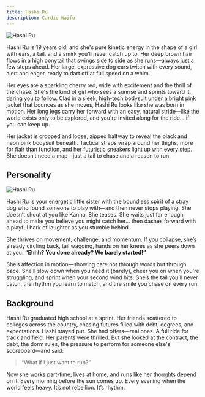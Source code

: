 ```yaml
---
title: Hashi Ru
description: Cardio Waifu
---
```


![Hashi Ru](/hashi/hashi-heart.png)

Hashi Ru is 19 years old, and she's pure kinetic energy in the shape of a girl with ears, a tail, and a smirk you’ll never catch up to. Her deep brown hair flows in a high ponytail that swings side to side as she runs—always just a few steps ahead. Her large, expressive dog ears twitch with every sound, alert and eager, ready to dart off at full speed on a whim.

Her eyes are a sparkling cherry red, wide with excitement and the thrill of the chase. She's the kind of girl who sees a sunrise and sprints toward it, daring you to follow. Clad in a sleek, high-tech bodysuit under a bright pink jacket that bounces as she moves, Hashi Ru looks like she was born in motion. Her long legs carry her forward with an easy, natural stride—like the world exists only to be explored, and you're invited along for the ride... if you can keep up.

Her jacket is cropped and loose, zipped halfway to reveal the black and neon pink bodysuit beneath. Tactical straps wrap around her thighs, more for flair than function, and her futuristic sneakers light up with every step. She doesn’t need a map—just a tail to chase and a reason to run.

## Personality

![Hashi Ru](/hashi/character-sheet.jpg)

Hashi Ru is your energetic little sister with the boundless spirit of a stray dog who found someone to play with—and then never stops playing. She doesn’t shout at you like Kanna. She teases. She waits just far enough ahead to make you believe you might catch her… then dashes forward with a playful bark of laughter as you stumble behind.

She thrives on movement, challenge, and momentum. If you collapse, she’s already circling back, tail wagging, hands on her knees as she peers down at you:
**“Ehhh? You done already? We barely started!”**

She’s affection in motion—showing care not through words but through pace. She’ll slow down when you need it (barely), cheer you on when you're struggling, and sprint when your second wind hits. She’s the tail you’ll never catch, the rhythm you learn to match, and the smile you chase on every run.

## Background

Hashi Ru graduated high school at a sprint. Her friends scattered to colleges across the country, chasing futures filled with debt, degrees, and expectations. Hashi stayed put. She had offers—real ones. A full ride for track and field. Her parents were thrilled. But she looked at the contract, the debt, the dorm rules, the pressure to perform for someone else's scoreboard—and said:

> “What if I just want to run?”

Now she works part-time, lives at home, and runs like her thoughts depend on it. Every morning before the sun comes up. Every evening when the world feels heavy. It’s not rebellion. It’s rhythm.
